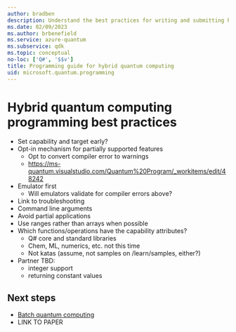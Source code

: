 ```yaml
---
author: bradben
description: Understand the best practices for writing and submitting hybrid quantum programs with Q# and the QDK.
ms.date: 02/09/2023
ms.author: brbenefield
ms.service: azure-quantum
ms.subservice: qdk
ms.topic: conceptual
no-loc: ['Q#', '$$v']
title: Programming guide for hybrid quantum computing
uid: microsoft.quantum.programming
---
```


# Hybrid quantum computing programming best practices

- Set capability and target early? 
- Opt-in mechanism for partially supported features
  - Opt to convert compiler error to warnings
  - https://ms-quantum.visualstudio.com/Quantum%20Program/_workitems/edit/48242
- Emulator first
  - Will emulators validate for compiler errors above?
- Link to troubleshooting
- Command line arguments
- Avoid partial applications
- Use ranges rather than arrays when possible
- Which functions/operations have the capability attributes?
  - Q# core and standard libraries
  - Chem, ML, numerics, etc. not this time
  - Not katas (assume, not samples on /learn/samples, either?)
- Partner TBD: 
  - integer support
  - returning constant values


## Next steps

- [Batch quantum computing](xref:microsoft.quantum.hybrid.batch)
- LINK TO PAPER